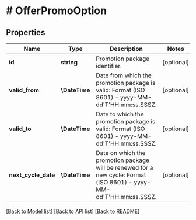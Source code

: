 # # OfferPromoOption

## Properties

Name | Type | Description | Notes
------------ | ------------- | ------------- | -------------
**id** | **string** | Promotion package identifier. | [optional]
**valid_from** | **\DateTime** | Date from which the promotion package is valid: Format (ISO 8601) - yyyy-MM-dd&#39;T&#39;HH:mm:ss.SSSZ. | [optional]
**valid_to** | **\DateTime** | Date to which the promotion package is valid: Format (ISO 8601) - yyyy-MM-dd&#39;T&#39;HH:mm:ss.SSSZ. | [optional]
**next_cycle_date** | **\DateTime** | Date on which the promotion package will be renewed for a new cycle: Format (ISO 8601) - yyyy-MM-dd&#39;T&#39;HH:mm:ss.SSSZ. | [optional]

[[Back to Model list]](../../README.md#models) [[Back to API list]](../../README.md#endpoints) [[Back to README]](../../README.md)
